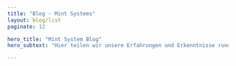 ```yaml
---
title: "Blog - Mint Systems"
layout: blog/list
paginate: 12

hero_title: "Mint System Blog"
hero_subtext: "Hier teilen wir unsere Erfahrungen und Erkenntnisse rund um unsere Arbeit."

---
```

